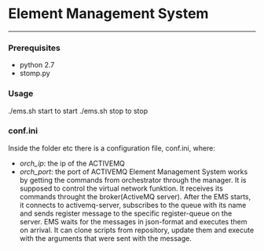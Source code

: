 # Element Management System
------


### Prerequisites

* python 2.7 
* stomp.py

### Usage

./ems.sh start to start
./ems.sh stop to stop

### conf.ini

Inside the folder etc there is a configuration file, conf.ini, where:

* *orch_ip*: the ip of the ACTIVEMQ
* *orch_port*: the port of ACTIVEMQ
Element Management System works by getting the commands from orchestrator through the manager. It is supposed to control the virtual network funktion. It receives its commands throught the broker(ActiveMQ server).
After the EMS starts, it connects to activemq-server, subscribes to the queue with its name and sends register message to the specific register-queue on the server.
EMS waits for the messages in json-format and executes them on arrival. It can clone scripts from repository, update them and execute with the arguments that were sent with the message. 

